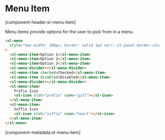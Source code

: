 # Menu Item

[component-header:sl-menu-item]

Menu items provide options for the user to pick from in a menu.

```html preview
<sl-menu
  style="max-width: 200px; border: solid 1px var(--sl-panel-border-color); border-radius: var(--sl-border-radius-medium);"
>
  <sl-menu-item>Option 1</sl-menu-item>
  <sl-menu-item>Option 2</sl-menu-item>
  <sl-menu-item>Option 3</sl-menu-item>
  <sl-menu-divider></sl-menu-divider>
  <sl-menu-item checked>Checked</sl-menu-item>
  <sl-menu-item disabled>Disabled</sl-menu-item>
  <sl-menu-divider></sl-menu-divider>
  <sl-menu-item>
    Prefix Icon
    <sl-icon slot="prefix" name="gift"></sl-icon>
  </sl-menu-item>
  <sl-menu-item>
    Suffix Icon
    <sl-icon slot="suffix" name="heart"></sl-icon>
  </sl-menu-item>
</sl-menu>
```

[component-metadata:sl-menu-item]
